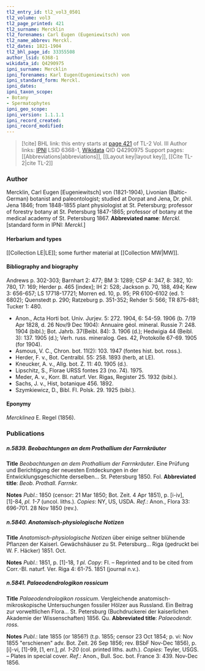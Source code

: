 ```yaml
---
tl2_entry_id: tl2_vol3_0501
tl2_volume: vol3
tl2_page_printed: 421
tl2_surname: Mercklin
tl2_forenames: Carl Eugen (Eugeniewitsch) von
tl2_name_abbrev: Merckl.
tl2_dates: 1821-1904
tl2_bhl_page_id: 33355508
author_lsid: 6368-1
wikidata_id: Q4290975
ipni_surname: Mercklin
ipni_forenames: Karl Eugen(Eugeniewitsch) von
ipni_standard_form: Merckl.
ipni_dates: 
ipni_taxon_scope: 
- Botany
- Spermatophytes
ipni_geo_scope: 
ipni_version: 1.1.1.1
ipni_record_created: 
ipni_record_modified:
---
```


> [!cite] BHL link: this entry starts at [page 421](https://www.biodiversitylibrary.org/page/33355508) of TL-2 Vol. III
> Author links: [IPNI](https://www.ipni.org/a/6368-1) LSID 6368-1, [Wikidata](https://www.wikidata.org/wiki/Q4290975) QID Q4290975
> Support pages: [[Abbreviations|abbreviations]], [[Layout key|layout key]], [[Cite TL-2|cite TL-2]]

### Author

Mercklin, Carl Eugen \[Eugeniewitsch\] von (1821-1904), Livonian (Baltic-German) botanist and paleontologist; studied at Dorpat and Jena, Dr. phil. Jena 1846; from 1848-1855 plant physiologist at St. Petersburg; professor of forestry botany at St. Petersburg 1847-1865; professor of botany at the medical academy of St. Petersburg 1867. 
**Abbreviated name**: *Merckl.* \[standard form in IPNI: *Merckl.*\]

#### Herbarium and types

[[Collection LE|LE]]; some further material at [[Collection MW|MW]].

#### Bibliography and biography

Andrews p. 302-303; Barnhart 2: 477; BM 3: 1289; CSP 4: 347, 8: 382, 10: 780, 17: 169; Herder p. 465 \[index\]; IH 2: 528; Jackson p. 70, 188, 494; Kew 3: 656-657; LS 17718-17721; Morren ed. 10, p. 95; PR 6100-6102 (ed. 1: 6802); Quenstedt p. 290; Ratzeburg p. 351-352; Rehder 5: 566; TR 875-881; Tucker 1: 480.
- Anon., Acta Horti bot. Univ. Jurjev. 5: 272. 1904, 6: 54-59. 1906 (b. 7/19 Apr 1828, d. 26 Nov/9 Dec 1904): Annuaire géol. mineral. Russie 7: 248. 1904 (bibl.); Bot. Jahrb. 37(Beibl. 84): 3. 1906 (d.); Hedwigia 44 (Beibl. 3): 137. 1905 (d.); Verh. russ. mineralog. Ges. 42, Protokolle 67-69. 1905 (for 1904).
- Asmous, V. C., Chron. bot. 11(2): 103. 1947 (fontes hist. bot. ross.).
- Herder, F. v., Bot. Centralbl. 55: 258. 1893 (herb, at LE).
- Kneucker, A. v., Allg. bot. Z. 11: 40. 1905 (d.).
- Lipschitz, S., Florae URSS fontes 23 (no. 74). 1975.
- Meder, A. v., Korr. Bl. naturf. Ver. Rigas, Register 25. 1932 (bibl.).
- Sachs, J. v., Hist, botanique 456. 1892.
- Szymkiewicz, D., Bibl. FI. Polsk. 29. 1925 (bibl.).

#### Eponymy

*Mercklinea* E. Regel (1856).

### Publications

##### n.5839. Beobachtungen an dem Prothallium der Farrnkräuter

**Title**
*Beobachtungen an dem Prothallium der Farrnkräuter*. Eine Prüfung und Berichtigung der neuesten Entdeckungen in der Entwicklungsgeschichte derselben... St. Petersburg 1850. Fol.
**Abbreviated title**: *Beob. Prothall. Farrnkr.*

**Notes**
*Publ*.: 1850 (censor: 21 Mar 1850; Bot. Zeit. 4 Apr 1851), p. \[i-iv\], \[1\]-84, *pl. 1-7* (uncol. liths.). *Copies*: NY, US, USDA.
*Ref*.: Anon., Flora 33: 696-701. 28 Nov 1850 (rev.).

##### n.5840. Anatomisch-physiologische Notizen

**Title**
*Anatomisch-physiologische Notizen* über einige seltner blühende Pflanzen der Kaiserl. Gewächshäuser zu St. Petersburg... Riga (gedruckt bei W. F. Häcker) 1851. Oct.

**Notes**
*Publ*.: 1851, p. \[1\]-18, *1 pl. Copy*: FI. – Reprinted and to be cited from Corr.-Bl. naturf. Ver. Riga 4: 61-75. 1851 (journal n.v.).

##### n.5841. Palaeodendrologikon rossicum

**Title**
*Palaeodendrologikon rossicum*. Vergleichende anatomisch-mikroskopische Untersuchungen fossiler Hölzer aus Russland. Ein Beitrag zur vorweltlichen Flora... St. Petersburg (Buchdruckerei der kaiserlichen Akademie der Wissenschaften) 1856. Qu.
**Abbreviated title**: *Palaeodendr. ross.*

**Notes**
*Publ*.: late 1855 (or 1856?) (t.p. 1855; censor 23 Oct 1854; p. vi: Nov 1855 "erschienen" adv. Bot. Zeit. 26 Sep 1856; rev. BSbF Nov-Dec 1856), p. \[i\]-vi, \[1\]-99, \[1, err.\], *pl. 1-20* (col. printed liths. auth.). *Copies*: Teyler, USGS. – Plates in special cover.
*Ref*.: Anon., Bull. Soc. bot. France 3: 439. Nov-Dec 1856.


